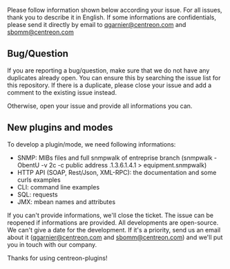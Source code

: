 
Please follow information shown below according your issue. For all issues, thank you to describe it in English.
If some informations are confidentials, please send it directly by email to qgarnier@centreon.com and sbomm@centreon.com

## Bug/Question

If you are reporting a bug/question, make sure that we do not have any duplicates already open. You 
can ensure this by searching the issue list for this repository. If there is a duplicate, please 
close your issue and add a comment to the existing issue instead.

Otherwise, open your issue and provide all informations you can.

## New plugins and modes

To develop a plugin/mode, we need following informations:
* SNMP: MIBs files and full snmpwalk of entreprise branch (snmpwalk -ObentU -v 2c -c public address .1.3.6.1.4.1 > equipment.snmpwalk)
* HTTP API (SOAP, Rest/Json, XML-RPC): the documentation and some curls examples
* CLI: command line examples
* SQL: requests
* JMX: mbean names and attributes

If you can't provide informations, we'll close the ticket. The issue can be reopened if informations are provided.
All developments are open-source. We can't give a date for the development. If it's a priority, send us an email about it (qgarnier@centreon.com and sbomm@centreon.com) 
and we'll put you in touch with our company. 

Thanks for using centreon-plugins!

